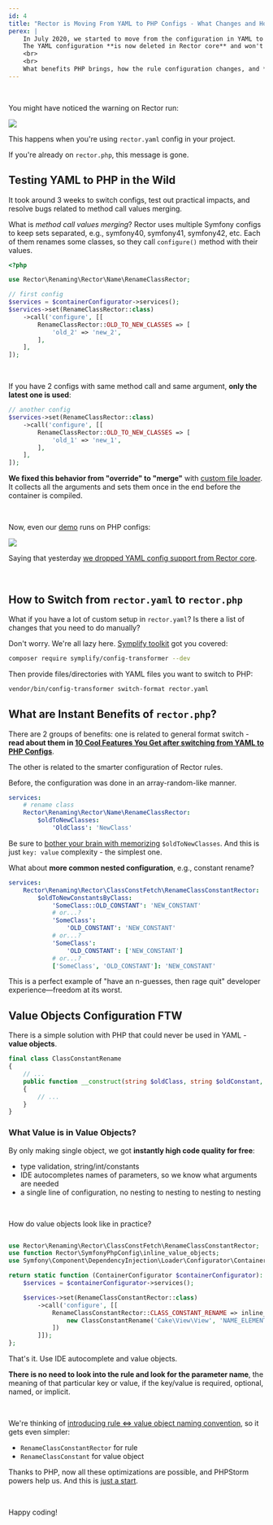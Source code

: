 ```yaml
---
id: 4
title: "Rector is Moving From YAML to PHP Configs - What Changes and How to Get Ready?"
perex: |
    In July 2020, we started to move from the configuration in YAML to one defined in PHP.
    The YAML configuration **is now deleted in Rector core** and won't be supported next 0.8 release.
    <br>
    <br>
    What benefits PHP brings, how the rule configuration changes, and **how to prepare yourself**?
---
```


<br>

You might have noticed the warning on Rector run:

<img src="/assets/images/blog/2020/moving_yaml_to_php_warning.png" class="img-thumbnail mt-3 mb-3">

This happens when you're using `rector.yaml` config in your project.

If you're already on `rector.php`, this message is gone.

## Testing YAML to PHP in the Wild

It took around 3 weeks to switch configs, test out practical impacts, and resolve bugs related to method call values merging.

What is *method call values merging*? Rector uses multiple Symfony configs to keep sets separated, e.g., symfony40, symfony41, symfony42, etc. Each of them renames some classes, so they call `configure()` method with their values.

```php
<?php

use Rector\Renaming\Rector\Name\RenameClassRector;

// first config
$services = $containerConfigurator->services();
$services->set(RenameClassRector::class)
    ->call('configure', [[
        RenameClassRector::OLD_TO_NEW_CLASSES => [
            'old_2' => 'new_2',
        ],
    ],
]);
```

<br>

If you have 2 configs with same method call and same argument, **only the latest one is used**:

```php
// another config
$services->set(RenameClassRector::class)
    ->call('configure', [[
        RenameClassRector::OLD_TO_NEW_CLASSES => [
            'old_1' => 'new_1',
        ],
    ],
]);
```

**We fixed this behavior from "override" to "merge"** with [custom file loader](https://github.com/rectorphp/rector/pull/4081/files#diff-1f79bb7ffdca1f08c0a6ac35bbb2d928). It collects all the arguments and sets them once in the end before the container is compiled.

<br>

Now, even our [demo](/demo) runs on PHP configs:

<img src="/assets/images/blog/2020/moving_yaml_to_php_demo.png" class="img-thumbnail mt-3 mb-3">

Saying that yesterday [we dropped YAML config support from Rector core](https://github.com/rectorphp/rector/pull/4081).

<br>

## How to Switch from `rector.yaml` to `rector.php`

What if you have a lot of custom setup in `rector.yaml`? Is there a list of changes that you need to do manually?

Don't worry. We're all lazy here. [Symplify toolkit](https://tomasvotruba.com/blog/2020/07/27/how-to-switch-from-yaml-xml-configs-to-php-today-with-migrify/) got you covered:

```bash
composer require symplify/config-transformer --dev
```

Then provide files/directories with YAML files you want to switch to PHP:

```bash
vendor/bin/config-transformer switch-format rector.yaml
```

## What are Instant Benefits of `rector.php`?

There are 2 groups of benefits: one is related to general format switch - **read about them in [10 Cool Features You Get after switching from YAML to PHP Configs](https://tomasvotruba.com/blog/2020/07/16/10-cool-features-you-get-after-switching-from-yaml-to-php-configs/)**.

The other is related to the smarter configuration of Rector rules.

Before, the configuration was done in an array-random-like manner.

```yaml
services:
    # rename class
    Rector\Renaming\Rector\Name\RenameClassRector:
        $oldToNewClasses:
            'OldClass': 'NewClass'
```

Be sure to [bother your brain with memorizing](https://tomasvotruba.com/blog/2018/08/27/why-and-how-to-avoid-the-memory-lock/) `$oldToNewClasses`. And this is just `key: value` complexity - the simplest one.

What about **more common nested configuration**, e.g., constant rename?

```yaml
services:
    Rector\Renaming\Rector\ClassConstFetch\RenameClassConstantRector:
        $oldToNewConstantsByClass:
            'SomeClass::OLD_CONSTANT': 'NEW_CONSTANT'
            # or...?
            'SomeClass':
                'OLD_CONSTANT': 'NEW_CONSTANT'
            # or...?
            'SomeClass':
                'OLD_CONSTANT': ['NEW_CONSTANT']
            # or...?
            ['SomeClass', 'OLD_CONSTANT']: 'NEW_CONSTANT'
```

This is a perfect example of "have an n-guesses, then rage quit" developer experience—freedom at its worst.

## Value Objects Configuration FTW

There is a simple solution with PHP that could never be used in YAML - **value objects**.

```php
final class ClassConstantRename
{
    // ...
    public function __construct(string $oldClass, string $oldConstant, string $newConstant)
    {
        // ...
    }
}
```

### What Value is in Value Objects?

By only making single object, we got **instantly high code quality for free**:

- type validation, string/int/constants
- IDE autocompletes names of parameters, so we know what arguments are needed
- a single line of configuration, no nesting to nesting to nesting to nesting

<br>

How do value objects look like in practice?

```php

use Rector\Renaming\Rector\ClassConstFetch\RenameClassConstantRector;
use function Rector\SymfonyPhpConfig\inline_value_objects;
use Symfony\Component\DependencyInjection\Loader\Configurator\ContainerConfigurator;

return static function (ContainerConfigurator $containerConfigurator): void {
    $services = $containerConfigurator->services();

    $services->set(RenameClassConstantRector::class)
        ->call('configure', [[
            RenameClassConstantRector::CLASS_CONSTANT_RENAME => inline_value_objects([
                new ClassConstantRename('Cake\View\View', 'NAME_ELEMENT', 'TYPE_ELEMENT')
            ])
        ]]);
};
```

That's it. Use IDE autocomplete and value objects.

**There is no need to look into the rule and look for the parameter name**, the meaning of that particular key or value, if the key/value is required, optional, named, or implicit.

<br>

We're thinking of [introducing rule <=> value object naming convention](https://github.com/rectorphp/rector/issues/4086), so it gets even simpler:

- `RenameClassConstantRector` for rule
- `RenameClassConstant` for value object

Thanks to PHP, now all these optimizations are possible, and PHPStorm powers help us. And this is [just a start](https://twitter.com/VotrubaT/status/1297974889148813322).

<br>

Happy coding!
